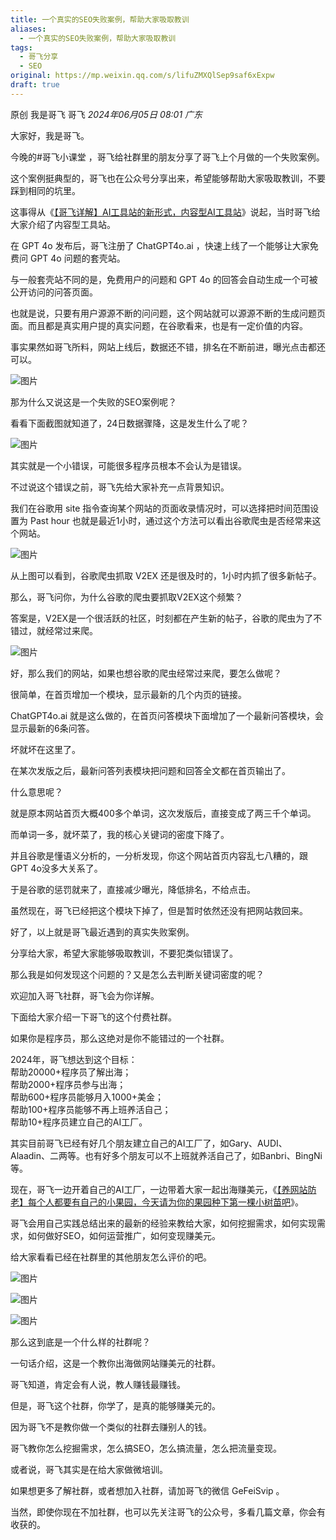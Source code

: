 ```yaml
---
title: 一个真实的SEO失败案例，帮助大家吸取教训
aliases:
  - 一个真实的SEO失败案例，帮助大家吸取教训
tags:
  - 哥飞分享
  - SEO
original: https://mp.weixin.qq.com/s/lifuZMXQlSep9saf6xExpw
draft: true
---
```

原创 我是哥飞 哥飞 _2024年06月05日 08:01_ _广东_

大家好，我是哥飞。

今晚的#哥飞小课堂 ，哥飞给社群里的朋友分享了哥飞上个月做的一个失败案例。

这个案例挺典型的，哥飞也在公众号分享出来，希望能够帮助大家吸取教训，不要踩到相同的坑里。

这事得从《[【哥飞详解】AI工具站的新形式，内容型AI工具站](http://mp.weixin.qq.com/s?__biz=MjM5OTIzMzYyMA==&mid=2650082494&idx=1&sn=5426193bc162ff57a501eb091c78155f&chksm=bf3f3d858848b493bdeadfe3af9386b4eaee7d25cd9030c4c757a12dcd40742bec80bbdfbd03&scene=21#wechat_redirect)》说起，当时哥飞给大家介绍了内容型工具站。  

在 GPT 4o 发布后，哥飞注册了 ChatGPT4o.ai ，快速上线了一个能够让大家免费问 GPT 4o 问题的套壳站。  

与一般套壳站不同的是，免费用户的问题和 GPT 4o 的回答会自动生成一个可被公开访问的问答页面。

也就是说，只要有用户源源不断的问问题，这个网站就可以源源不断的生成问题页面。而且都是真实用户提的真实问题，在谷歌看来，也是有一定价值的内容。  

事实果然如哥飞所料，网站上线后，数据还不错，排名在不断前进，曝光点击都还可以。  

![图片](https://mmbiz.qpic.cn/sz_mmbiz_png/LBrX00GQeictxsibEpSJdOAFTKVRDAdc1xZrm0NAEQAwarc0Y4GRaesUd8MicQlcFUp3vicmiaseh6oOmq2ibjHCSuIg/640?wx_fmt=png&from=appmsg&tp=webp&wxfrom=5&wx_lazy=1&wx_co=1)

那为什么又说这是一个失败的SEO案例呢？

看看下面截图就知道了，24日数据骤降，这是发生什么了呢？  

![图片](https://mmbiz.qpic.cn/sz_mmbiz_png/LBrX00GQeictxsibEpSJdOAFTKVRDAdc1xGyz7BnRA6gepGaZhguQrKOAibLoWDfGMib8DkyMN6oT5V3ahkHFiaz7Qw/640?wx_fmt=png&from=appmsg&tp=webp&wxfrom=5&wx_lazy=1&wx_co=1)

其实就是一个小错误，可能很多程序员根本不会认为是错误。

不过说这个错误之前，哥飞先给大家补充一点背景知识。  

我们在谷歌用 site 指令查询某个网站的页面收录情况时，可以选择把时间范围设置为 Past hour 也就是最近1小时，通过这个方法可以看出谷歌爬虫是否经常来这个网站。

![图片](https://mmbiz.qpic.cn/sz_mmbiz_png/LBrX00GQeictxsibEpSJdOAFTKVRDAdc1xnrg5PRCZKt6rW966kIpwGplZM3ibzIgYJakEDZibAxU0ibEaev7U66VGg/640?wx_fmt=png&from=appmsg&tp=webp&wxfrom=5&wx_lazy=1&wx_co=1)

从上图可以看到，谷歌爬虫抓取 V2EX 还是很及时的，1小时内抓了很多新帖子。

那么，哥飞问你，为什么谷歌的爬虫要抓取V2EX这个频繁？  

答案是，V2EX是一个很活跃的社区，时刻都在产生新的帖子，谷歌的爬虫为了不错过，就经常过来爬。

![图片](https://mmbiz.qpic.cn/sz_mmbiz_png/LBrX00GQeictxsibEpSJdOAFTKVRDAdc1xAEWW8kXw4S9YaMuAMDccHgkIbRERicnecWUhIMWmVSibASbibgUkib1ZibA/640?wx_fmt=png&from=appmsg&tp=webp&wxfrom=5&wx_lazy=1&wx_co=1)

好，那么我们的网站，如果也想谷歌的爬虫经常过来爬，要怎么做呢？  

很简单，在首页增加一个模块，显示最新的几个内页的链接。

ChatGPT4o.ai 就是这么做的，在首页问答模块下面增加了一个最新问答模块，会显示最新的6条问答。  

坏就坏在这里了。  

在某次发版之后，最新问答列表模块把问题和回答全文都在首页输出了。  

什么意思呢？

就是原本网站首页大概400多个单词，这次发版后，直接变成了两三千个单词。

而单词一多，就坏菜了，我的核心关键词的密度下降了。

并且谷歌是懂语义分析的，一分析发现，你这个网站首页内容乱七八糟的，跟GPT 4o没多大关系了。

于是谷歌的惩罚就来了，直接减少曝光，降低排名，不给点击。

虽然现在，哥飞已经把这个模块下掉了，但是暂时依然还没有把网站救回来。  

好了，以上就是哥飞最近遇到的真实失败案例。  

分享给大家，希望大家能够吸取教训，不要犯类似错误了。  

那么我是如何发现这个问题的？又是怎么去判断关键词密度的呢？  

欢迎加入哥飞社群，哥飞会为你详解。

下面给大家介绍一下哥飞的这个付费社群。

如果你是程序员，那么这绝对是你不能错过的一个社群。  

2024年，哥飞想达到这个目标：  
帮助20000+程序员了解出海；  
帮助2000+程序员参与出海；  
帮助600+程序员能够月入1000+美金；  
帮助100+程序员能够不再上班养活自己；  
帮助10+程序员建立自己的AI工厂。

其实目前哥飞已经有好几个朋友建立自己的AI工厂了，如Gary、AUDI、Alaadin、二两等。也有好多个朋友可以不上班就养活自己了，如Banbri、BingNi等。  

现在，哥飞一边开着自己的AI工厂，一边带着大家一起出海赚美元，《[【养网站防老】每个人都要有自己的小果园，今天请为你的果园种下第一棵小树苗吧](http://mp.weixin.qq.com/s?__biz=MjM5OTIzMzYyMA==&mid=2650082415&idx=1&sn=8b725d7238143cdf7b0992b6f7835b57&chksm=bf3f3d548848b442dafc0a5fa379cf90be1749a82d62c2371d2140fed2cc5bbc86e3430e2d6f&scene=21#wechat_redirect)》。

哥飞会用自己实践总结出来的最新的经验来教给大家，如何挖掘需求，如何实现需求，如何做好SEO，如何运营推广，如何变现赚美元。  

给大家看看已经在社群里的其他朋友怎么评价的吧。

  

![图片](https://mmbiz.qpic.cn/sz_mmbiz_jpg/LBrX00GQeictfJNjePhchkZYLuBwKPcJl2yZPhaRV7VWHg1Fe9tIs05v9QTFBq1oCZjVn9qB08LszWxrFibHHeMQ/640?wx_fmt=other&wxfrom=5&wx_lazy=1&wx_co=1&tp=webp)

![图片](https://mmbiz.qpic.cn/sz_mmbiz_jpg/LBrX00GQeicsc3DNibdfcSLWyEGZBZSXSUbPuaibAobt9LPMO3wygibBF21OuH0mCYZU6Hn3qgz5Zvxml98F9dKnrQ/640?wx_fmt=other&wxfrom=5&wx_lazy=1&wx_co=1&tp=webp)

  

![图片](https://mmbiz.qpic.cn/sz_mmbiz_jpg/LBrX00GQeicu0ohJ2AspibworASbayGLjNicts7f15fE789SLz4EI2yZgzHicU6KCsqDNVgkpOwdulS8sGWaSXSRVg/640?wx_fmt=other&wxfrom=5&wx_lazy=1&wx_co=1&tp=webp)

  
那么这到底是一个什么样的社群呢？  

  

一句话介绍，这是一个教你出海做网站赚美元的社群。  

  

哥飞知道，肯定会有人说，教人赚钱最赚钱。  

  

但是，哥飞这个社群，你学了，是真的能够赚美元的。

  

因为哥飞不是教你做一个类似的社群去赚别人的钱。  

  

哥飞教你怎么挖掘需求，怎么搞SEO，怎么搞流量，怎么把流量变现。

  

或者说，哥飞其实是在给大家做微培训。

  

如果想更多了解社群，或者想加入社群，请加哥飞的微信 GeFeiSvip 。  

  

当然，即使你现在不加社群，也可以先关注哥飞的公众号，多看几篇文章，你会有收获的。  
